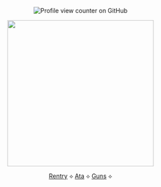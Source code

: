 <div align="center">
  
![Profile view counter on GitHub](https://komarev.com/ghpvc/?username=solarparfait&color=grey&label=✦&style=plastic&base=0)

<p align="center"> <img width="340" src="https://gifdb.com/images/high/persona-5-goro-akechi-battle-ready-e8x5x7070eb4ovgx.gif"/>

[Rentry](s) ⟡ [Ata](s) ⟡ [Guns](s) ⟡ 
